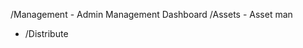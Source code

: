/Management                 - Admin Management Dashboard
/Assets                     - Asset man
- /Distribute           